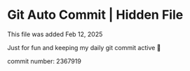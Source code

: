 # Git Auto Commit | Hidden File

This file was added Feb 12, 2025

Just for fun and keeping my daily git commit active 🤪

commit number: 2367919
